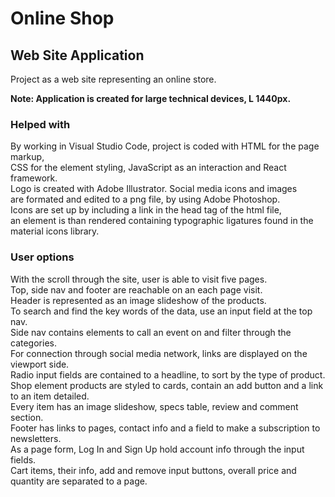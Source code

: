 # Online Shop

## Web Site Application

Project as a web site representing an online store.<br/>

**Note: Application is created for large technical devices, L 1440px.**

### Helped with

By working in Visual Studio Code, project is coded with HTML for the page markup,<br/>
CSS for the element styling, JavaScript as an interaction and React framework.<br/>
Logo is created with Adobe Illustrator. Social media icons and images<br/>
are formated and edited to a png file, by using Adobe Photoshop.<br/>
Icons are set up by including a link in the head tag of the html file,<br/>
an element is than rendered containing typographic ligatures found in the material icons library.

### User options

With the scroll through the site, user is able to visit five pages.<br/>
Top, side nav and footer are reachable on an each page visit.<br/>
Header is represented as an image slideshow of the products.<br/>
To search and find the key words of the data, use an input field at the top nav.<br/>
Side nav contains elements to call an event on and filter through the categories.<br/>
For connection through social media network, links are displayed on the viewport side.<br/>
Radio input fields are contained to a headline, to sort by the type of product.<br/>
Shop element products are styled to cards, contain an add button and a link to an item detailed.<br/>
Every item has an image slideshow, specs table, review and comment section.<br/>
Footer has links to pages, contact info and a field to make a subscription to newsletters.<br/>
As a page form, Log In and Sign Up hold account info through the input fields.<br/>
Cart items, their info, add and remove input buttons, overall price and quantity are separated to a page.
